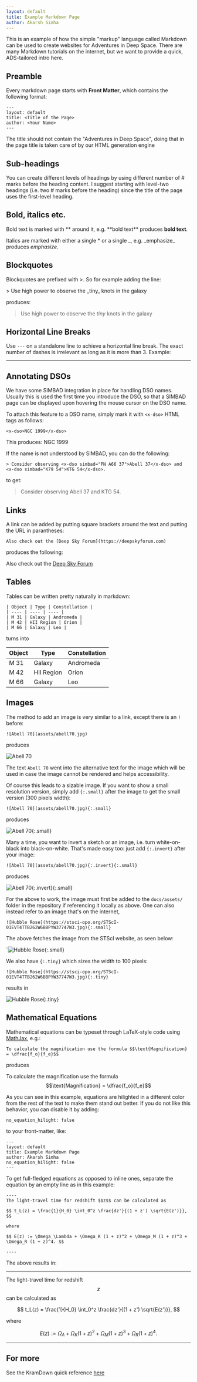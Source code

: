 ```yaml
---
layout: default
title: Example Markdown Page
author: Akarsh Simha
---
```


This is an example of how the simple "markup" language called Markdown
can be used to create websites for Adventures in Deep Space. There are
many Markdown tutorials on the internet, but we want to provide a
quick, ADS-tailored intro here.

## Preamble

Every markdown page starts with **Front Matter**, which contains the following format:

```
---
layout: default
title: <Title of the Page>
author: <Your Name>
---
```

The title should not contain the "Adventures in Deep Space", doing
that in the page title is taken care of by our HTML generation engine

## Sub-headings

You can create different levels of headings by using different number
of # marks before the heading content. I suggest starting with level-two
headings (i.e. two # marks before the heading) since the title of the
page uses the first-level heading.

## Bold, italics etc.

Bold text is marked with \*\* around it, e.g. \*\*bold text\*\*
produces **bold text**.

Italics are marked with either a single \* or a single \_,
e.g. \_emphasize\_ produces _emphasize_.

## Blockquotes

Blockquotes are prefixed with \>. So for example adding the line:

\> Use high power to observe the \_tiny\_ knots in the galaxy

produces:

> Use high power to observe the _tiny_ knots in the galaxy

## Horizontal Line Breaks

Use `---` on a standalone line to achieve a horizontal line break. The exact number of dashes is irrelevant as long as it is more than 3. Example:

---

## Annotating DSOs

We have some SIMBAD integration in place for handling DSO
names. Usually this is used the first time you introduce the DSO, so
that a SIMBAD page can be displayed upon hovering the mouse cursor on
the DSO name.

To attach this feature to a DSO name, simply mark it with `<x-dso>`
HTML tags as follows:

```
<x-dso>NGC 1999</x-dso>
```

This produces:
<x-dso>NGC 1999</x-dso>

If the name is not understood by SIMBAD, you can do the following:
```
> Consider observing <x-dso simbad="PN A66 37">Abell 37</x-dso> and <x-dso simbad="K79 54">KTG 54</x-dso>.
```
to get:

> Consider observing <x-dso simbad="PN A66 37">Abell 37</x-dso> and <x-dso simbad="K79 54">KTG 54</x-dso>.

## Links

A link can be added by putting square brackets around the text and putting the URL in parantheses:
```
Also check out the [Deep Sky Forum](https://deepskyforum.com)
```
produces the following:

Also check out the [Deep Sky Forum](https://deepskyforum.com)

## Tables

Tables can be written pretty naturally in markdown:

```
| Object | Type | Constellation |
| ---- | ---- | ---- |
| M 31 | Galaxy | Andromeda |
| M 42 | HII Region | Orion |
| M 66 | Galaxy | Leo |
```

turns into

| Object | Type | Constellation |
| ---- | ---- | ---- |
| M 31 | Galaxy | Andromeda |
| M 42 | HII Region | Orion |
| M 66 | Galaxy | Leo |


## Images

The method to add an image is very similar to a link, except there is an `!` before:
```
![Abell 70](assets/abell70.jpg)
```

produces

![Abell 70](assets/abell70.jpg)

The text `Abell 70` went into the alternative text for the image which
will be used in case the image cannot be rendered and helps
accessibility.

Of course this leads to a sizable image. If you want to show a small
resolution version, simply add `{:.small}` after the image to get the
small version (300 pixels width):

```
![Abell 70](assets/abell70.jpg){:.small}
```

produces

![Abell 70](assets/abell70.jpg){:.small}


Many a time, you want to invert a sketch or an image, i.e. turn white-on-black into black-on-white. That's made easy too: just add `{:.invert}` after your image:

```
![Abell 70](assets/abell70.jpg){:.invert}{:.small}
```

produces

![Abell 70](assets/abell70.jpg){:.invert}{:.small}


For the above to work, the image must first be added to the `docs/assets/` folder in the
repository if referencing it locally as above. One can also instead
refer to an image that's on the internet,

```
![Hubble Rose](https://stsci-opo.org/STScI-01EVT4TTB262W6BBPYW37747W3.jpg){:.small}
```

The above fetches the image from the STScI website, as seen below:

`![Hubble Rose](https://stsci-opo.org/STScI-01EVT4TTB262W6BBPYW37747W3.jpg){:.small}


We also have `{:.tiny}` which sizes the width to 100 pixels:

```
![Hubble Rose](https://stsci-opo.org/STScI-01EVT4TTB262W6BBPYW37747W3.jpg){:.tiny}
```

results in

![Hubble Rose](https://stsci-opo.org/STScI-01EVT4TTB262W6BBPYW37747W3.jpg){:.tiny}

## Mathematical Equations

Mathematical equations can be typeset through LaTeX-style code using [MathJax](https://www.mathjax.org/), e.g.:
```
To calculate the magnification use the formula $$\text{Magnification} = \dfrac{f_o}{f_e}$$
```
produces

To calculate the magnification use the formula $$\text{Magnification} = \dfrac{f_o}{f_e}$$

As you can see in this example, equations are hilighted in a different color from the rest of the text to make them stand out better. If you do not like this behavior, you can disable it by adding:
```
no_equation_hilight: false
```
to your front-matter, like:
```
---
layout: default
title: Example Markdown Page
author: Akarsh Simha
no_equation_hilight: false
---
```

To get full-fledged equations as opposed to inline ones,  separate the equation by an empty line as in this example:
```
----
The light-travel time for redshift $$z$$ can be calculated as

$$ t_L(z) = \frac{1}{H_0} \int_0^z \frac{dz'}{(1 + z') \sqrt{E(z')}}, $$

where

$$ E(z) := \Omega_\Lambda + \Omega_K (1 + z)^2 + \Omega_M (1 + z)^3 + \Omega_R (1 + z)^4. $$

----
```

The above results in:

----
The light-travel time for redshift $$z$$ can be calculated as

$$ t_L(z) = \frac{1}{H_0} \int_0^z \frac{dz'}{(1 + z') \sqrt{E(z')}}, $$

where

$$ E(z) := \Omega_\Lambda + \Omega_K (1 + z)^2 + \Omega_M (1 + z)^3 + \Omega_R (1 + z)^4. $$

----

## For more

See the KramDown quick reference [here](https://kramdown.gettalong.org/quickref.html)

